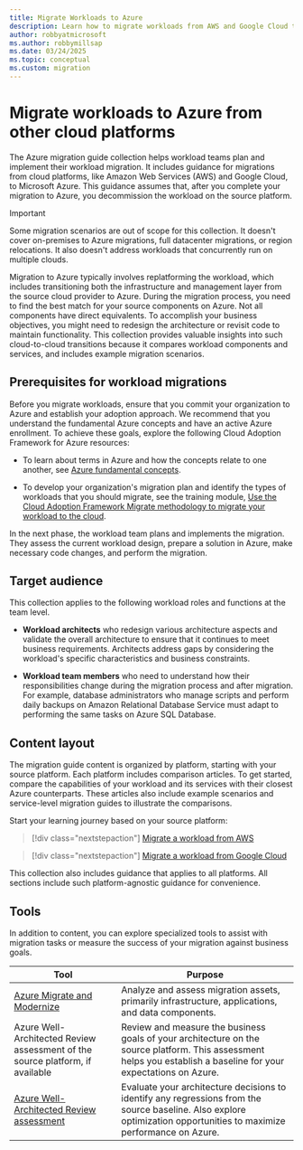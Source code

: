 ```yaml
---
title: Migrate Workloads to Azure
description: Learn how to migrate workloads from AWS and Google Cloud to Azure, including planning, implementation, and optimization strategies.
author: robbyatmicrosoft
ms.author: robbymillsap
ms.date: 03/24/2025
ms.topic: conceptual
ms.custom: migration
---
```


# Migrate workloads to Azure from other cloud platforms

The Azure migration guide collection helps workload teams plan and implement their workload migration. It includes guidance for migrations from cloud platforms, like Amazon Web Services (AWS) and Google Cloud, to Microsoft Azure. This guidance assumes that, after you complete your migration to Azure, you decommission the workload on the source platform.

> [!IMPORTANT] 
>
> Some migration scenarios are out of scope for this collection. It doesn't cover on-premises to Azure migrations, full datacenter migrations, or region relocations. It also doesn't address workloads that concurrently run on multiple clouds.

Migration to Azure typically involves replatforming the workload, which includes transitioning both the infrastructure and management layer from the source cloud provider to Azure. During the migration process, you need to find the best match for your source components on Azure. Not all components have direct equivalents. To accomplish your business objectives, you might need to redesign the architecture or revisit code to maintain functionality. This collection provides valuable insights into such cloud-to-cloud transitions because it compares workload components and services, and includes example migration scenarios.

## Prerequisites for workload migrations

Before you migrate workloads, ensure that you commit your organization to Azure and establish your adoption approach. We recommend that you understand the fundamental Azure concepts and have an active Azure enrollment. To achieve these goals, explore the following Cloud Adoption Framework for Azure resources:

- To learn about terms in Azure and how the concepts relate to one another, see [Azure fundamental concepts](/azure/cloud-adoption-framework/ready/considerations/fundamental-concepts).

- To develop your organization's migration plan and identify the types of workloads that you should migrate, see the training module, [Use the Cloud Adoption Framework Migrate methodology to migrate your workload to the cloud](/training/modules/cloud-adoption-framework-migrate/).

In the next phase, the workload team plans and implements the migration. They assess the current workload design, prepare a solution in Azure, make necessary code changes, and perform the migration. 

## Target audience

This collection applies to the following workload roles and functions at the team level.

- **Workload architects** who redesign various architecture aspects and validate the overall architecture to ensure that it continues to meet business requirements. Architects address gaps by considering the workload's specific characteristics and business constraints.

- **Workload team members** who need to understand how their responsibilities change during the migration process and after migration. For example, database administrators who manage scripts and perform daily backups on Amazon Relational Database Service must adapt to performing the same tasks on Azure SQL Database. 

## Content layout

The migration guide content is organized by platform, starting with your source platform. Each platform includes comparison articles. To get started, compare the capabilities of your workload and its services with their closest Azure counterparts. These articles also include example scenarios and service-level migration guides to illustrate the comparisons.

Start your learning journey based on your source platform:

> [!div class="nextstepaction"]
> [Migrate a workload from AWS](./migrate-from-aws.yml)

> [!div class="nextstepaction"]
> [Migrate a workload from Google Cloud](./migrate-from-google-cloud.yml)

This collection also includes guidance that applies to all platforms. All sections include such platform-agnostic guidance for convenience.

## Tools

In addition to content, you can explore specialized tools to assist with migration tasks or measure the success of your migration against business goals.

|Tool|Purpose|
|---|---|
|[Azure Migrate and Modernize](/azure/migrate/migrate-services-overview)| Analyze and assess migration assets, primarily infrastructure, applications, and data components. |
|Azure Well-Architected Review assessment of the source platform, if available|Review and measure the business goals of your architecture on the source platform. This assessment helps you establish a baseline for your expectations on Azure.|
|[Azure Well-Architected Review assessment](/assessments/azure-architecture-review/)| Evaluate your architecture decisions to identify any regressions from the source baseline. Also explore optimization opportunities to maximize performance on Azure.|